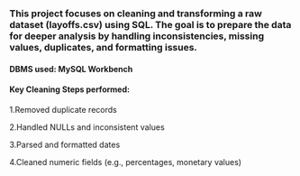 ### This project focuses on cleaning and transforming a raw dataset (layoffs.csv) using SQL. The goal is to prepare the data for deeper analysis by handling inconsistencies, missing values, duplicates, and formatting issues.

#### DBMS used: MySQL Workbench

#### Key Cleaning Steps performed:
1.Removed duplicate records

2.Handled NULLs and inconsistent values 

3.Parsed and formatted dates

4.Cleaned numeric fields (e.g., percentages, monetary values)

